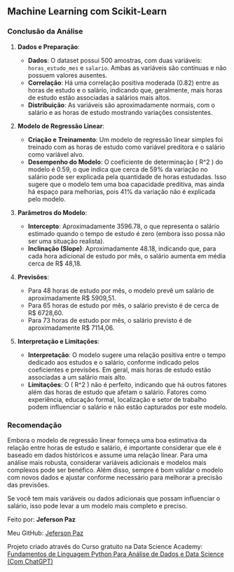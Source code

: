 ## Machine Learning com Scikit-Learn

### Conclusão da Análise

1. **Dados e Preparação**:
   - **Dados**: O dataset possui 500 amostras, com duas variáveis: `horas_estudo_mes` e `salario`. Ambas as variáveis são contínuas e não possuem valores ausentes.
   - **Correlação**: Há uma correlação positiva moderada (0.82) entre as horas de estudo e o salário, indicando que, geralmente, mais horas de estudo estão associadas a salários mais altos.
   - **Distribuição**: As variáveis são aproximadamente normais, com o salário e as horas de estudo mostrando variações consistentes.

2. **Modelo de Regressão Linear**:
   - **Criação e Treinamento**: Um modelo de regressão linear simples foi treinado com as horas de estudo como variável preditora e o salário como variável alvo.
   - **Desempenho do Modelo**: O coeficiente de determinação \( R^2 \) do modelo é 0.59, o que indica que cerca de 59% da variação no salário pode ser explicada pela quantidade de horas estudadas. Isso sugere que o modelo tem uma boa capacidade preditiva, mas ainda há espaço para melhorias, pois 41% da variação não é explicada pelo modelo.

3. **Parâmetros do Modelo**:
   - **Intercepto**: Aproximadamente 3596.78, o que representa o salário estimado quando o tempo de estudo é zero (embora isso possa não ser uma situação realista).
   - **Inclinação (Slope)**: Aproximadamente 48.18, indicando que, para cada hora adicional de estudo por mês, o salário aumenta em média cerca de R$ 48,18.

4. **Previsões**:
   - Para 48 horas de estudo por mês, o modelo prevê um salário de aproximadamente R$ 5909,51.
   - Para 65 horas de estudo por mês, o salário previsto é de cerca de R$ 6728,60.
   - Para 73 horas de estudo por mês, o salário previsto é de aproximadamente R$ 7114,06.

5. **Interpretação e Limitações**:
   - **Interpretação**: O modelo sugere uma relação positiva entre o tempo dedicado aos estudos e o salário, conforme indicado pelos coeficientes e previsões. Em geral, mais horas de estudo estão associadas a um salário mais alto.
   - **Limitações**: O \( R^2 \) não é perfeito, indicando que há outros fatores além das horas de estudo que afetam o salário. Fatores como experiência, educação formal, localização e setor de trabalho podem influenciar o salário e não estão capturados por este modelo.

### Recomendação

Embora o modelo de regressão linear forneça uma boa estimativa da relação entre horas de estudo e salário, é importante considerar que ele é baseado em dados históricos e assume uma relação linear. Para uma análise mais robusta, considerar variáveis adicionais e modelos mais complexos pode ser benéfico. Além disso, sempre é bom validar o modelo com novos dados e ajustar conforme necessário para melhorar a precisão das previsões.

Se você tem mais variáveis ou dados adicionais que possam influenciar o salário, isso pode levar a um modelo mais completo e preciso.

Feito por: **Jeferson Paz**  

Meu GitHub: [Jeferson Paz](https://github.com/jeferson-paz)  

Projeto criado através do Curso gratuito na Data Science Academy: [Fundamentos de Linguagem Python Para Análise de Dados e Data Science (Com ChatGPT)](https://www.datascienceacademy.com.br)
